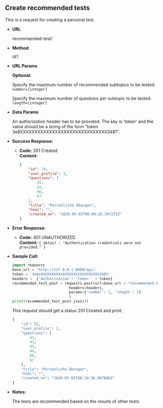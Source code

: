 **Create recommended tests**
----
  This is a request for creating a personal test.
  
* **URL**

  recommended-test/

* **Method:**

  `GET` 
  
*  **URL Params**
  
    **Optional:** <br>
                    
    Specify the maximum number of recommended subtopics to be tested:  <br>
    `number=[integer]`
    
    Specify the maximum number of questions per subtopic to be tested:  <br>
    `length=[integer]`
         
  
* **Data Params**

    An authorization header has to be provided. The key is 'token' 
    and the value should be a string of the form "token 3e8XXXXXXXXXXXXXXXXXXXXXXXXXXXXXX3481". 
    
* **Success Response:**

  * **Code:** 201 Created <br />
    **Content:** 
    ```json
    {
        "id": 74,
        "user_profile": 1,
        "questions": [
            41,
            42,
            66,
            67
        ],
        "title": "Persönliche Übungen",
        "html": "",
        "created_on": "2020-05-03T08:08:20.387275Z"
    }
    ```
  
* **Error Response:**

  * **Code:** 401 UNAUTHORIZED <br />
    **Content:** `{ detail : "Authentication credentials were not provided." }`

    
* **Sample Call:**

   ```python
   import requests
   base_url = 'http://127.0.0.1:8000/api/'
   token = '3e8eXXXXXXXXXXXXXXXXXXXXXXXXXXX3481'
   headers =  {'Authorization': 'token ' + token}
   recommended_test_post = requests.post(url=base_url + "recommended-test/",
                             headers=headers,
                             params={'number': 3, 'length': 2}
                             )
   print(recommended_test_post.json())
  ``` 
     
  This request should get a status 201 Created and print:
  ```python
  {
      "id": 92,
      "user_profile": 1,
      "questions": [
          41,
          42,
          43,
          44,
          66,
          67
      ],
      "title": "Persönliche Übungen",
      "html": "",
      "created_on": "2020-05-03T08:19:36.067806Z"
  }
  

  ```
    
* **Notes:**

  The tests are recommended based on the results of other tests.     
